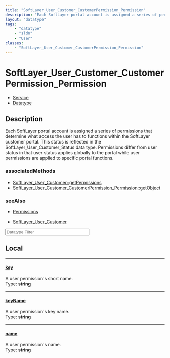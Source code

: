 ```yaml
---
title: "SoftLayer_User_Customer_CustomerPermission_Permission"
description: "Each SoftLayer portal account is assigned a series of permissions that determine what access the user has to functions w... "
layout: "datatype"
tags:
    - "datatype"
    - "sldn"
    - "User"
classes:
    - "SoftLayer_User_Customer_CustomerPermission_Permission"
---
```


# SoftLayer_User_Customer_CustomerPermission_Permission
<div id='service-datatype'>
    <ul id='sldn-reference-tabs'>
    <li id='service'> <a href='/reference/services/SoftLayer_User_Customer_CustomerPermission_Permission' >Service</a></li>    <li id='datatype'> <a href='/reference/datatypes/SoftLayer_User_Customer_CustomerPermission_Permission' >Datatype</a></li>
    </ul>
</div>

## Description 
Each SoftLayer portal account is assigned a series of permissions that determine what access the user has to functions within the SoftLayer customer portal. This status is reflected in the SoftLayer_User_Customer_Status data type. Permissions differ from user status in that user status applies globally to the portal while user permissions are applied to specific portal functions. 


### associatedMethods

*  [SoftLayer_User_Customer::getPermissions](/reference/services/SoftLayer_User_Customer/getPermissions )
*  [SoftLayer_User_Customer_CustomerPermission_Permission::getObject](/reference/services/SoftLayer_User_Customer_CustomerPermission_Permission/getObject )



### seeAlso

* [Permissions](/reference/datatypes/Permissions )


* [SoftLayer_User_Customer](/reference/services/SoftLayer_User_Customer )




<!-- Filer BEGIN -->
<div class="view-filters">
        <div class="clearfix">
            <div class="search-input-box">
                <input placeholder="Datatype Filter" onkeyup="titleSearch(inputId='prop-input', divId='properties', elementClass='prop-row')" 
                    type="text" id="prop-input" value="" size="30" maxlength="128" class="form-text">
            </div>
        </div>
</div>
<!-- Filer END -->

<div id="properties" class="content">
<div id="localProperties" class="prop-content" >

## Local
<div class="prop-row">

-----
[key]: #key
#### [key]
A user permission's short name.  
<span class="type-label">Type: </span>**string**


</div>
<div class="prop-row">

-----
[keyName]: #keyname
#### [keyName]
A user permission's key name.  
<span class="type-label">Type: </span>**string**


</div>
<div class="prop-row">

-----
[name]: #name
#### [name]
A user permission's name.  
<span class="type-label">Type: </span>**string**


</div>
</div>
<!-- LOCAL PROPERTY END -->

</div>



